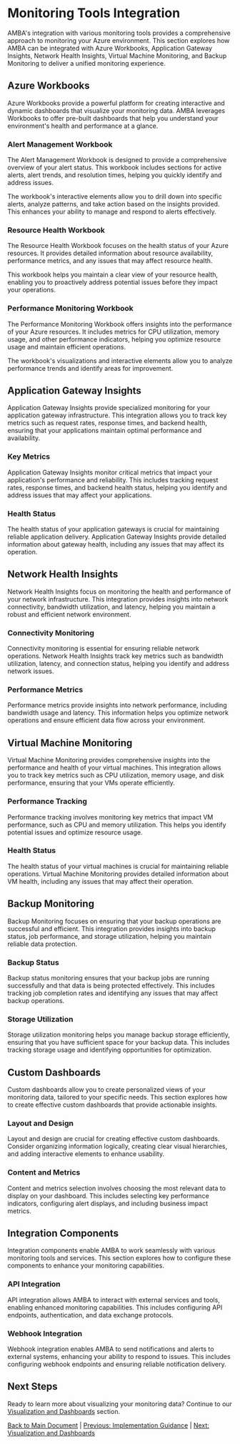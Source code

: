 # Monitoring Tools Integration

AMBA's integration with various monitoring tools provides a comprehensive approach to monitoring your Azure environment. This section explores how AMBA can be integrated with Azure Workbooks, Application Gateway Insights, Network Health Insights, Virtual Machine Monitoring, and Backup Monitoring to deliver a unified monitoring experience.

## Azure Workbooks

Azure Workbooks provide a powerful platform for creating interactive and dynamic dashboards that visualize your monitoring data. AMBA leverages Workbooks to offer pre-built dashboards that help you understand your environment's health and performance at a glance.

### Alert Management Workbook

The Alert Management Workbook is designed to provide a comprehensive overview of your alert status. This workbook includes sections for active alerts, alert trends, and resolution times, helping you quickly identify and address issues.

The workbook's interactive elements allow you to drill down into specific alerts, analyze patterns, and take action based on the insights provided. This enhances your ability to manage and respond to alerts effectively.

### Resource Health Workbook

The Resource Health Workbook focuses on the health status of your Azure resources. It provides detailed information about resource availability, performance metrics, and any issues that may affect resource health.

This workbook helps you maintain a clear view of your resource health, enabling you to proactively address potential issues before they impact your operations.

### Performance Monitoring Workbook

The Performance Monitoring Workbook offers insights into the performance of your Azure resources. It includes metrics for CPU utilization, memory usage, and other performance indicators, helping you optimize resource usage and maintain efficient operations.

The workbook's visualizations and interactive elements allow you to analyze performance trends and identify areas for improvement.

## Application Gateway Insights

Application Gateway Insights provide specialized monitoring for your application gateway infrastructure. This integration allows you to track key metrics such as request rates, response times, and backend health, ensuring that your applications maintain optimal performance and availability.

### Key Metrics

Application Gateway Insights monitor critical metrics that impact your application's performance and reliability. This includes tracking request rates, response times, and backend health status, helping you identify and address issues that may affect your applications.

### Health Status

The health status of your application gateways is crucial for maintaining reliable application delivery. Application Gateway Insights provide detailed information about gateway health, including any issues that may affect its operation.

## Network Health Insights

Network Health Insights focus on monitoring the health and performance of your network infrastructure. This integration provides insights into network connectivity, bandwidth utilization, and latency, helping you maintain a robust and efficient network environment.

### Connectivity Monitoring

Connectivity monitoring is essential for ensuring reliable network operations. Network Health Insights track key metrics such as bandwidth utilization, latency, and connection status, helping you identify and address network issues.

### Performance Metrics

Performance metrics provide insights into network performance, including bandwidth usage and latency. This information helps you optimize network operations and ensure efficient data flow across your environment.

## Virtual Machine Monitoring

Virtual Machine Monitoring provides comprehensive insights into the performance and health of your virtual machines. This integration allows you to track key metrics such as CPU utilization, memory usage, and disk performance, ensuring that your VMs operate efficiently.

### Performance Tracking

Performance tracking involves monitoring key metrics that impact VM performance, such as CPU and memory utilization. This helps you identify potential issues and optimize resource usage.

### Health Status

The health status of your virtual machines is crucial for maintaining reliable operations. Virtual Machine Monitoring provides detailed information about VM health, including any issues that may affect their operation.

## Backup Monitoring

Backup Monitoring focuses on ensuring that your backup operations are successful and efficient. This integration provides insights into backup status, job performance, and storage utilization, helping you maintain reliable data protection.

### Backup Status

Backup status monitoring ensures that your backup jobs are running successfully and that data is being protected effectively. This includes tracking job completion rates and identifying any issues that may affect backup operations.

### Storage Utilization

Storage utilization monitoring helps you manage backup storage efficiently, ensuring that you have sufficient space for your backup data. This includes tracking storage usage and identifying opportunities for optimization.

## Custom Dashboards

Custom dashboards allow you to create personalized views of your monitoring data, tailored to your specific needs. This section explores how to create effective custom dashboards that provide actionable insights.

### Layout and Design

Layout and design are crucial for creating effective custom dashboards. Consider organizing information logically, creating clear visual hierarchies, and adding interactive elements to enhance usability.

### Content and Metrics

Content and metrics selection involves choosing the most relevant data to display on your dashboard. This includes selecting key performance indicators, configuring alert displays, and including business impact metrics.

## Integration Components

Integration components enable AMBA to work seamlessly with various monitoring tools and services. This section explores how to configure these components to enhance your monitoring capabilities.

### API Integration

API integration allows AMBA to interact with external services and tools, enabling enhanced monitoring capabilities. This includes configuring API endpoints, authentication, and data exchange protocols.

### Webhook Integration

Webhook integration enables AMBA to send notifications and alerts to external systems, enhancing your ability to respond to issues. This includes configuring webhook endpoints and ensuring reliable notification delivery.

## Next Steps

Ready to learn more about visualizing your monitoring data? Continue to our [Visualization and Dashboards](08-Visualization-Dashboards.md) section.

[Back to Main Document](../AMBA%20Design%20Document.md) | [Previous: Implementation Guidance](06-Implementation-Guidance.md) | [Next: Visualization and Dashboards](08-Visualization-Dashboards.md) 